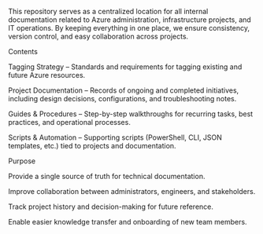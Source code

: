 This repository serves as a centralized location for all internal documentation related to Azure administration, infrastructure projects, and IT operations. By keeping everything in one place, we ensure consistency, version control, and easy collaboration across projects.

Contents

Tagging Strategy – Standards and requirements for tagging existing and future Azure resources.

Project Documentation – Records of ongoing and completed initiatives, including design decisions, configurations, and troubleshooting notes.

Guides & Procedures – Step-by-step walkthroughs for recurring tasks, best practices, and operational processes.

Scripts & Automation – Supporting scripts (PowerShell, CLI, JSON templates, etc.) tied to projects and documentation.

Purpose

Provide a single source of truth for technical documentation.

Improve collaboration between administrators, engineers, and stakeholders.

Track project history and decision-making for future reference.

Enable easier knowledge transfer and onboarding of new team members.
